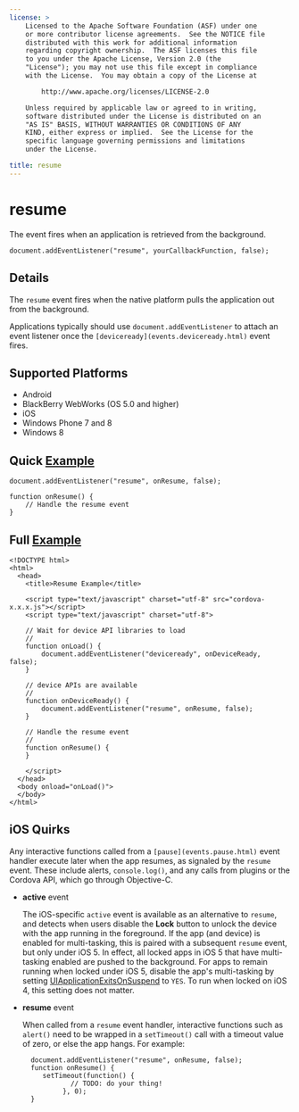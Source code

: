 ```yaml
---
license: >
    Licensed to the Apache Software Foundation (ASF) under one
    or more contributor license agreements.  See the NOTICE file
    distributed with this work for additional information
    regarding copyright ownership.  The ASF licenses this file
    to you under the Apache License, Version 2.0 (the
    "License"); you may not use this file except in compliance
    with the License.  You may obtain a copy of the License at

        http://www.apache.org/licenses/LICENSE-2.0

    Unless required by applicable law or agreed to in writing,
    software distributed under the License is distributed on an
    "AS IS" BASIS, WITHOUT WARRANTIES OR CONDITIONS OF ANY
    KIND, either express or implied.  See the License for the
    specific language governing permissions and limitations
    under the License.

title: resume
---
```


resume
===========

The event fires when an application is retrieved from the background.

    document.addEventListener("resume", yourCallbackFunction, false);

Details
-------

The `resume` event fires when the native platform pulls the
application out from the background.

Applications typically should use `document.addEventListener` to
attach an event listener once the `[deviceready](events.deviceready.html)` event fires.

Supported Platforms
-------------------

- Android
- BlackBerry WebWorks (OS 5.0 and higher)
- iOS
- Windows Phone 7 and 8
- Windows 8

Quick [Example](../storage/storage.opendatabase.html)
-------------

    document.addEventListener("resume", onResume, false);

    function onResume() {
        // Handle the resume event
    }

Full [Example](../storage/storage.opendatabase.html)
------------

    <!DOCTYPE html>
    <html>
      <head>
        <title>Resume Example</title>

        <script type="text/javascript" charset="utf-8" src="cordova-x.x.x.js"></script>
        <script type="text/javascript" charset="utf-8">

        // Wait for device API libraries to load
        //
        function onLoad() {
            document.addEventListener("deviceready", onDeviceReady, false);
        }

        // device APIs are available
        //
        function onDeviceReady() {
            document.addEventListener("resume", onResume, false);
        }

        // Handle the resume event
        //
        function onResume() {
        }

        </script>
      </head>
      <body onload="onLoad()">
      </body>
    </html>

iOS Quirks
--------------------------

Any interactive functions called from a `[pause](events.pause.html)` event handler execute
later when the app resumes, as signaled by the `resume` event. These
include alerts, `console.log()`, and any calls from plugins or the
Cordova API, which go through Objective-C.

- __active__ event

    The iOS-specific `active` event is available as an alternative to
`resume`, and detects when users disable the __Lock__ button to unlock
the device with the app running in the foreground.  If the app (and
device) is enabled for multi-tasking, this is paired with a subsequent
`resume` event, but only under iOS 5. In effect, all locked apps in
iOS 5 that have multi-tasking enabled are pushed to the background.
For apps to remain running when locked under iOS 5, disable the app's
multi-tasking by setting [UIApplicationExitsOnSuspend](http://developer.apple.com/library/ios/#documentation/general/Reference/InfoPlistKeyReference/Articles/iPhoneOSKeys.html)
to `YES`. To run when locked on iOS 4, this setting does not matter.
    
- __resume__ event

    When called from a `resume` event handler, interactive functions such
as `alert()` need to be wrapped in a `setTimeout()` call with a
timeout value of zero, or else the app hangs. For example:

        document.addEventListener("resume", onResume, false);
        function onResume() {
           setTimeout(function() {
                  // TODO: do your thing!
                }, 0);
        }
